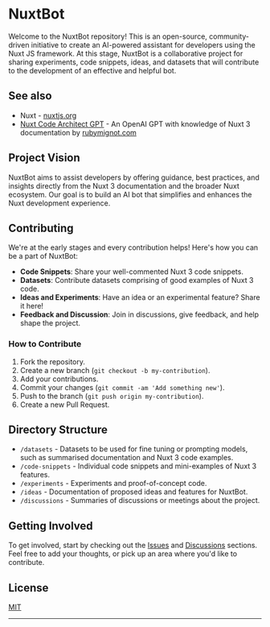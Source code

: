 # NuxtBot

Welcome to the NuxtBot repository! This is an open-source, community-driven initiative to create an AI-powered assistant for developers using the Nuxt JS framework. At this stage, NuxtBot is a collaborative project for sharing experiments, code snippets, ideas, and datasets that will contribute to the development of an effective and helpful bot.

## See also

- Nuxt - [nuxtjs.org](https://nuxtjs.org/)
- [Nuxt Code Architect GPT](https://chat.openai.com/g/g-QpUGlIzio-nuxt-code-architect) - An OpenAI GPT with knowledge of Nuxt 3 documentation by [rubymignot.com](https://rubymignot.com/)

## Project Vision

NuxtBot aims to assist developers by offering guidance, best practices, and insights directly from the Nuxt 3 documentation and the broader Nuxt ecosystem. Our goal is to build an AI bot that simplifies and enhances the Nuxt development experience.

## Contributing

We're at the early stages and every contribution helps! Here's how you can be a part of NuxtBot:

- **Code Snippets**: Share your well-commented Nuxt 3 code snippets.
- **Datasets**: Contribute datasets comprising of good examples of Nuxt 3 code.
- **Ideas and Experiments**: Have an idea or an experimental feature? Share it here!
- **Feedback and Discussion**: Join in discussions, give feedback, and help shape the project.

### How to Contribute

1. Fork the repository.
2. Create a new branch (`git checkout -b my-contribution`).
3. Add your contributions.
4. Commit your changes (`git commit -am 'Add something new'`).
5. Push to the branch (`git push origin my-contribution`).
6. Create a new Pull Request.

## Directory Structure

- `/datasets` - Datasets to be used for fine tuning or prompting models, such as summarised documentation and Nuxt 3 code examples.
- `/code-snippets` - Individual code snippets and mini-examples of Nuxt 3 features.
- `/experiments` - Experiments and proof-of-concept code.
- `/ideas` - Documentation of proposed ideas and features for NuxtBot.
- `/discussions` - Summaries of discussions or meetings about the project.

## Getting Involved

To get involved, start by checking out the [Issues](link-to-issues) and [Discussions](link-to-discussions) sections. Feel free to add your thoughts, or pick up an area where you'd like to contribute.

## License

[MIT](./LICENSE)

---
